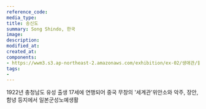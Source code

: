 ```yaml
---
reference_code:
media_type:
title: 송신도
summary: Song Shindo, 한국
image:
description:
modified_at:
created_at:
components:
- https://wwm3.s3.ap-northeast-2.amazonaws.com/exhibition/ex-02/생애관/할머니들/송신도.jpg
tags:
-
---
```

 1922년 충청남도 유성 출생
 17세에 연행되어 중국 무창의 '세계관'위안소와 악주, 장안, 함녕 등지에서 일본군성노예생활